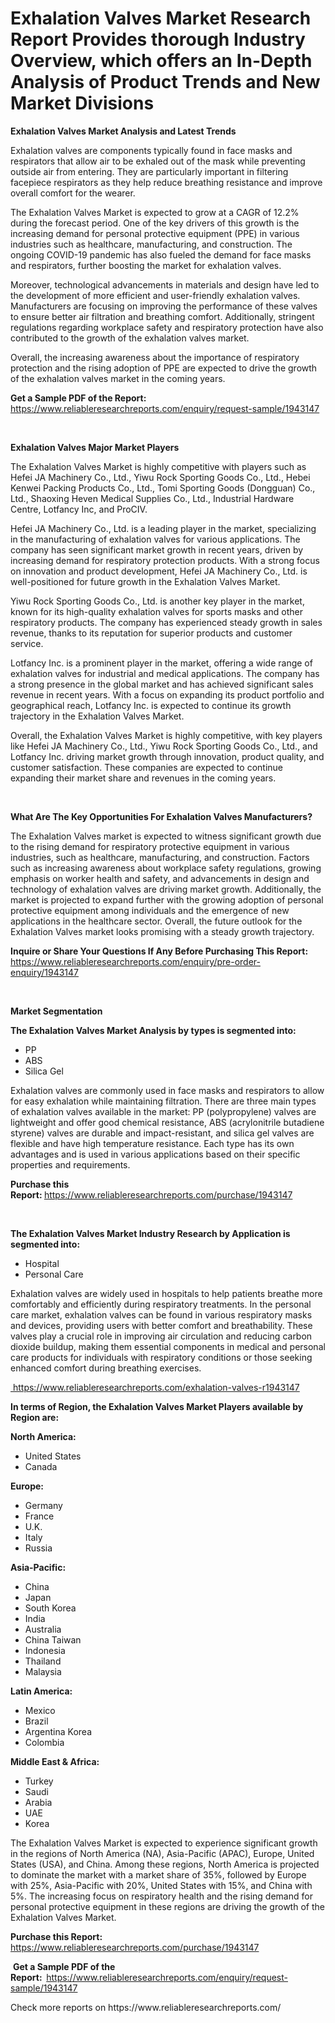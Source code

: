 <p><h1>Exhalation Valves Market Research Report Provides thorough Industry Overview, which offers an In-Depth Analysis of Product Trends and New Market Divisions</h1></p><p><strong>Exhalation Valves Market Analysis and Latest Trends</strong></p>
<p><p>Exhalation valves are components typically found in face masks and respirators that allow air to be exhaled out of the mask while preventing outside air from entering. They are particularly important in filtering facepiece respirators as they help reduce breathing resistance and improve overall comfort for the wearer. </p><p>The Exhalation Valves Market is expected to grow at a CAGR of 12.2% during the forecast period. One of the key drivers of this growth is the increasing demand for personal protective equipment (PPE) in various industries such as healthcare, manufacturing, and construction. The ongoing COVID-19 pandemic has also fueled the demand for face masks and respirators, further boosting the market for exhalation valves.</p><p>Moreover, technological advancements in materials and design have led to the development of more efficient and user-friendly exhalation valves. Manufacturers are focusing on improving the performance of these valves to ensure better air filtration and breathing comfort. Additionally, stringent regulations regarding workplace safety and respiratory protection have also contributed to the growth of the exhalation valves market.</p><p>Overall, the increasing awareness about the importance of respiratory protection and the rising adoption of PPE are expected to drive the growth of the exhalation valves market in the coming years.</p></p>
<p><strong>Get a Sample PDF of the Report:&nbsp;</strong> <a href="https://www.reliableresearchreports.com/enquiry/request-sample/1943147">https://www.reliableresearchreports.com/enquiry/request-sample/1943147</a></p>
<p>&nbsp;</p>
<p><strong>Exhalation Valves Major Market Players</strong></p>
<p><p>The Exhalation Valves Market is highly competitive with players such as Hefei JA Machinery Co., Ltd., Yiwu Rock Sporting Goods Co., Ltd., Hebei Kenwei Packing Products Co., Ltd., Tomi Sporting Goods (Dongguan) Co., Ltd., Shaoxing Heven Medical Supplies Co., Ltd., Industrial Hardware Centre, Lotfancy Inc, and ProCIV. </p><p>Hefei JA Machinery Co., Ltd. is a leading player in the market, specializing in the manufacturing of exhalation valves for various applications. The company has seen significant market growth in recent years, driven by increasing demand for respiratory protection products. With a strong focus on innovation and product development, Hefei JA Machinery Co., Ltd. is well-positioned for future growth in the Exhalation Valves Market. </p><p>Yiwu Rock Sporting Goods Co., Ltd. is another key player in the market, known for its high-quality exhalation valves for sports masks and other respiratory products. The company has experienced steady growth in sales revenue, thanks to its reputation for superior products and customer service. </p><p>Lotfancy Inc. is a prominent player in the market, offering a wide range of exhalation valves for industrial and medical applications. The company has a strong presence in the global market and has achieved significant sales revenue in recent years. With a focus on expanding its product portfolio and geographical reach, Lotfancy Inc. is expected to continue its growth trajectory in the Exhalation Valves Market. </p><p>Overall, the Exhalation Valves Market is highly competitive, with key players like Hefei JA Machinery Co., Ltd., Yiwu Rock Sporting Goods Co., Ltd., and Lotfancy Inc. driving market growth through innovation, product quality, and customer satisfaction. These companies are expected to continue expanding their market share and revenues in the coming years.</p></p>
<p>&nbsp;</p>
<p><strong>What Are The Key Opportunities For Exhalation Valves Manufacturers?</strong></p>
<p><p>The Exhalation Valves market is expected to witness significant growth due to the rising demand for respiratory protective equipment in various industries, such as healthcare, manufacturing, and construction. Factors such as increasing awareness about workplace safety regulations, growing emphasis on worker health and safety, and advancements in design and technology of exhalation valves are driving market growth. Additionally, the market is projected to expand further with the growing adoption of personal protective equipment among individuals and the emergence of new applications in the healthcare sector. Overall, the future outlook for the Exhalation Valves market looks promising with a steady growth trajectory.</p></p>
<p><strong>Inquire or Share Your Questions If Any Before Purchasing This Report:</strong> <a href="https://www.reliableresearchreports.com/enquiry/pre-order-enquiry/1943147">https://www.reliableresearchreports.com/enquiry/pre-order-enquiry/1943147</a></p>
<p>&nbsp;</p>
<p><strong>Market Segmentation</strong></p>
<p><strong>The Exhalation Valves Market Analysis by types is segmented into:</strong></p>
<p><ul><li>PP</li><li>ABS</li><li>Silica Gel</li></ul></p>
<p><p>Exhalation valves are commonly used in face masks and respirators to allow for easy exhalation while maintaining filtration. There are three main types of exhalation valves available in the market: PP (polypropylene) valves are lightweight and offer good chemical resistance, ABS (acrylonitrile butadiene styrene) valves are durable and impact-resistant, and silica gel valves are flexible and have high temperature resistance. Each type has its own advantages and is used in various applications based on their specific properties and requirements.</p></p>
<p><strong>Purchase this Report:&nbsp;</strong><a href="https://www.reliableresearchreports.com/purchase/1943147">https://www.reliableresearchreports.com/purchase/1943147</a></p>
<p>&nbsp;</p>
<p><strong>The Exhalation Valves Market Industry Research by Application is segmented into:</strong></p>
<p><ul><li>Hospital</li><li>Personal Care</li></ul></p>
<p><p>Exhalation valves are widely used in hospitals to help patients breathe more comfortably and efficiently during respiratory treatments. In the personal care market, exhalation valves can be found in various respiratory masks and devices, providing users with better comfort and breathability. These valves play a crucial role in improving air circulation and reducing carbon dioxide buildup, making them essential components in medical and personal care products for individuals with respiratory conditions or those seeking enhanced comfort during breathing exercises.</p></p>
<p><a href="https://www.reliableresearchreports.com/exhalation-valves-r1943147">&nbsp;https://www.reliableresearchreports.com/exhalation-valves-r1943147</a></p>
<p><strong>In terms of Region, the Exhalation Valves Market Players available by Region are:</strong></p>
<p>
    <p> <strong> North America: </strong>
        <ul>
            <li>United States</li>
            <li>Canada</li>
        </ul>
        </p> 
    <p> <strong> Europe: </strong>
        <ul>
            <li>Germany</li>
            <li>France</li>
            <li>U.K.</li>
            <li>Italy</li>
            <li>Russia</li>
        </ul>
        </p> 
    <p> <strong> Asia-Pacific: </strong>
        <ul>
            <li>China</li>
            <li>Japan</li>
            <li>South Korea</li>
            <li>India</li>
            <li>Australia</li>
            <li>China Taiwan</li>
            <li>Indonesia</li>
            <li>Thailand</li>
            <li>Malaysia</li>
        </ul>
        </p> 
    <p> <strong> Latin America: </strong>
        <ul>
            <li>Mexico</li>
            <li>Brazil</li>
            <li>Argentina Korea</li>
            <li>Colombia</li>
        </ul>
        </p> 
    <p> <strong> Middle East & Africa: </strong>
        <ul>
            <li>Turkey</li>
            <li>Saudi</li>
            <li>Arabia</li>
            <li>UAE</li>
            <li>Korea</li>
        </ul>
    </p>
    </p>
<p><p>The Exhalation Valves Market is expected to experience significant growth in the regions of North America (NA), Asia-Pacific (APAC), Europe, United States (USA), and China. Among these regions, North America is projected to dominate the market with a market share of 35%, followed by Europe with 25%, Asia-Pacific with 20%, United States with 15%, and China with 5%. The increasing focus on respiratory health and the rising demand for personal protective equipment in these regions are driving the growth of the Exhalation Valves Market.</p></p>
<p><strong>Purchase this Report: </strong><a href="https://www.reliableresearchreports.com/purchase/1943147">https://www.reliableresearchreports.com/purchase/1943147</a></p>
<p>&nbsp;<strong>Get a Sample PDF of the Report:&nbsp;&nbsp;</strong><a href="https://www.reliableresearchreports.com/enquiry/request-sample/1943147">https://www.reliableresearchreports.com/enquiry/request-sample/1943147</a></p>
<p><strong></strong></p>
<p>Check more reports on https://www.reliableresearchreports.com/</p>